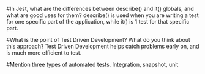 #In Jest, what are the differences between describe() and it() globals, and what are good uses for them?
describe() is used when you are writing a test for one specific part of the application,
while it() is 1 test for that specific part.

#What is the point of Test Driven Development? What do you think about this approach?
Test Driven Development helps catch problems early on, and is much more efficient to test.

#Mention three types of automated tests.
Integration, snapshot, unit
